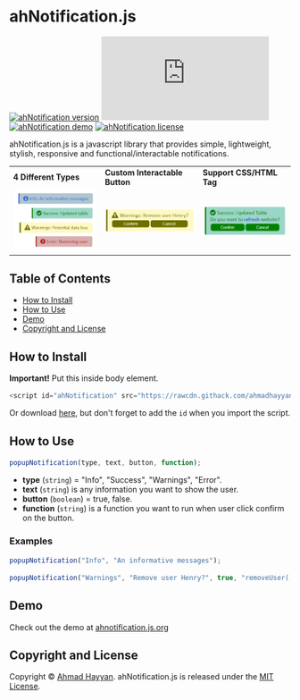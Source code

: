 # ahNotification.js
[![ahNotification version](https://badge.fury.io/gh/ahmadhayyan%2Fahnotification.js.svg)](../../)
[![ahNotification only 6 KB](https://img.badgesize.io/ahmadhayyan/ahnotification.js/main/ahNotification.min.js)](ahNotification.min.js)
[![ahNotification demo](https://img.shields.io/static/v1?label=Demo&message=Website&color=4dc820)](https://ahnotification.js.org)
[![ahNotification license](https://img.shields.io/npm/l/tabler.svg?label=License&message=MIT&color=4dc820)](LICENSE)


ahNotification.js is a javascript library that provides simple, lightweight, stylish, responsive and functional/interactable notifications.

<table border="0" align="center">
  <tr>
    <td><b>4 Different Types</b></td>
    <td><b>Custom Interactable Button</b></td>
    <td><b>Support CSS/HTML Tag</b></td>
  </tr>
  <tr>
    <td><img src="res/img/ahNotification.png" alt="ahNotification.js"></td>
    <td><img src="res/img/ahNotification_btn.png" alt="ahNotification.js"></td>
    <td><img src="res/img/ahNotification_css.png" alt="ahNotification.js"></td>
  </tr>
</table>

## Table of Contents
- [How to Install](#how-to-install)
- [How to Use](#how-to-use)
- [Demo](#demo)
- [Copyright and License](#copyright-and-license)

## How to Install
**Important!** Put this inside body element.
```js
<script id="ahNotification" src="https://rawcdn.githack.com/ahmadhayyan/ahnotification.js/v1.0.0/ahNotification.min.js" integrity="sha384-YN4GV5ZWZ9ZuLdXVbZhdCT8AIyx9NBuYNn0taXRTZ1A03fnx+ZSt7SE46GPgihNq" crossorigin="anonymous"></script>
```
Or download [here](https://github.com/ahmadhayyan/ahnotification.js/releases/download/v1.0.0/ahNotification.min.js), but don't forget to add the `id` when you import the script.

## How to Use
```js
popupNotification(type, text, button, function);
```
- **type** (`string`) = "Info", "Success", "Warnings", "Error".
- **text** (`string`) is any information you want to show the user.
- **button** (`boolean`) = true, false.
- **function** (`string`) is a function you want to run when user click confirm on the button.

### Examples
```js
popupNotification("Info", "An informative messages");
```
```js
popupNotification("Warnings", "Remove user Henry?", true, "removeUser('Henry')");
```

## Demo
Check out the demo at [ahnotification.js.org](https://ahnotification.js.org)

## Copyright and License
Copyright © [Ahmad Hayyan](https://ahmadhayyan.github.io). ahNotification.js is released under the [MIT License](LICENSE).
